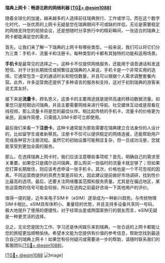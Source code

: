 **瑞典上网卡：畅游北欧的网络利器 [[TG💪+ @esim1088](https://t.me/s/esim1088)]**

随着全球化的加速，越来越多的人选择前往瑞典旅行、工作或学习。而在这个数字化时代，一张优质的上网卡无疑是您在瑞典期间不可或缺的伴侣。无论是需要稳定的网络支持您的视频会议，还是想随时分享旅行中的精彩瞬间，一张适合的瑞典上网卡都能满足您的需求。

首先，让我们来了解一下瑞典的上网卡有哪些类型。一般来说，我们可以将它们分为三类：手机卡、流量卡和注册卡。每种类型的卡都有其独特的功能和适用场景。

**手机卡**是最常见的选择之一。这种卡不仅提供网络服务，还能用于语音通话和发送短信。对于计划长期居住或频繁往返瑞典的人来说，手机卡是一个非常实用的选择。它通常包含一定的通话时长和短信数量，并且可以根据个人需求调整套餐内容。此外，许多运营商还提供了多种语言的服务和支持，这对于初到瑞典的游客来说尤其友好。

接下来是**流量卡**，顾名思义，这类卡的主要用途就是提供高速的移动数据流量。如果您只是短期访问瑞典，并且主要需要网络来进行导航、社交媒体互动或是观看在线视频，那么流量卡将是您的最佳伙伴。相比起传统的手机卡，流量卡的价格更为亲民，且操作简便，只需插入SIM卡即可立即使用。

最后我们来看一下**注册卡**。这种卡通常是为那些需要在瑞典建立合法身份的人设计的，比如留学生或者新移民。注册卡不仅可以提供稳定的网络连接，还能帮助用户完成各种官方注册流程。虽然它的初始设置可能稍显复杂，但一旦成功注册，您就能享受到更加全面的服务。

那么，在选择瑞典上网卡时，我们应该注意哪些事项呢？首先，明确自己的需求至关重要。如果您只是偶尔访问瑞典，那么购买一张临时的流量卡就足够了；但如果您打算长期居住，则应该考虑申请一张手机卡。其次，价格也是一个不可忽视的因素。不同运营商提供的资费方案差异较大，因此建议提前做好市场调研，找到性价比最高的选项。最后，还要关注网络覆盖范围和服务质量。尤其是在偏远地区，某些运营商的信号可能会较弱，所以在选购之前最好咨询一下其他用户的评价。

值得一提的是，近年来电子SIM卡（eSIM）逐渐成为一种新兴趋势。与传统物理SIM卡相比，eSIM具有体积小、重量轻的优势，并且支持多设备共享同一号码，极大地提升了使用的便捷性。对于经常出差或跨国家旅行的朋友而言，eSIM无疑是一种更灵活的选择。

总之，无论您是因为工作、学习还是休闲娱乐来到瑞典，一张合适的上网卡都能让您的旅程更加顺畅愉快。希望本文能为您提供有价值的参考信息，帮助您找到最适合自己的瑞典上网卡！如果您有任何疑问或需要进一步的帮助，请随时联系我们的客服团队[[TG💪+ @esim1088](https://t.me/s/esim1088)]。

[[TG💪+ @esim1088](https://t.me/s/esim1088) ![Image](https://i.postimg.cc/4NQfJmqS/Snipaste-2025-05-13-00-14-12.png)]
